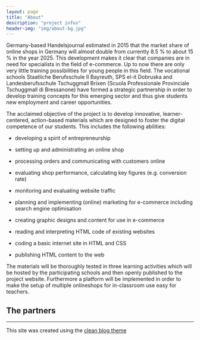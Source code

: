```yaml
---
layout: page
title: "About"
description: "project infos"
header-img: "img/about-bg.jpg"
---
```


Germany-based Handelsjournal estimated in 2015 that the market share of online shops in Germany will almost double from currently 8.5 % to about 15 % in the year 2025. This development makes it clear that companies are in need for specialists in the field of e-commerce. Up to now there are only very little training possibilities for young people in this field. The vocational schools Staatliche Berufsschule II Bayreuth, SPS el-it Dobruska and Landesberufsschule Tschuggmall Brixen (Scuola Professionale Provinciale Tschuggmall di Bressanone) have formed a strategic partnership in order to develop training concepts for this emerging sector and thus give students new employment and career opportunities.

The acclaimed objective of the project is to develop innovative, learner-centered, action-based materials which are designed to foster the digital competence of our students. This includes the following abilities:

- developing a spirit of entrepreneurship
- setting up and administrating an online shop
- processing orders and communicating with customers online
- evaluating shop performance, calculating key figures (e.g. conversion rate)

- monitoring and evaluating website traffic
- planning and implementing (online) marketing for e-commerce including search engine optimisation
- creating graphic designs and content for use in e-commerce

- reading and interpreting HTML code of existing websites
- coding a basic internet site in HTML and CSS
- publishing HTML content to the web

The materials will be thoroughly tested in three learning activities which will be hosted by the participating schools and then openly published to the project website. Furthermore a platform will be implemented in order to make the setup of multiple onlineshops for in-classroom use easy for teachers.

## The partners

<!-- Include Google maps stuff-->
<script type="text/javascript" src="http://maps.google.com/maps/api/js?sensor=false"></script>
<script src="/js/partner_google_maps.js"></script>
<div id="map_canvas"></div>

<hr>

This site was created using the [clean blog theme](https://github.com/BlackrockDigital/startbootstrap-clean-blog-jekyll) 